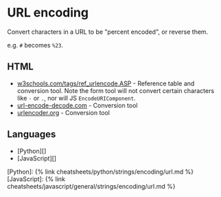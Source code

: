 # URL encoding

Convert characters in a URL to be "percent encoded", or reverse them.

e.g. `#` becomes `%23`.


## HTML

- [w3schools.com/tags/ref_urlencode.ASP](https://www.w3schools.com/tags/ref_urlencode.ASP) - Reference table and conversion tool. Note the form tool will not convert certain characters like `-` or `.`, nor will JS `EncodeURIComponent`.
- [url-encode-decode.com](https://www.url-encode-decode.com/) - Conversion tool
- [urlencoder.org](https://www.urlencoder.org/) - Conversion tool


## Languages

- [Python][]
- [JavaScript][]

[Python]: {% link cheatsheets/python/strings/encoding/url.md %}
[JavaScript]: {% link cheatsheets/javascript/general/strings/encoding/url.md %}
